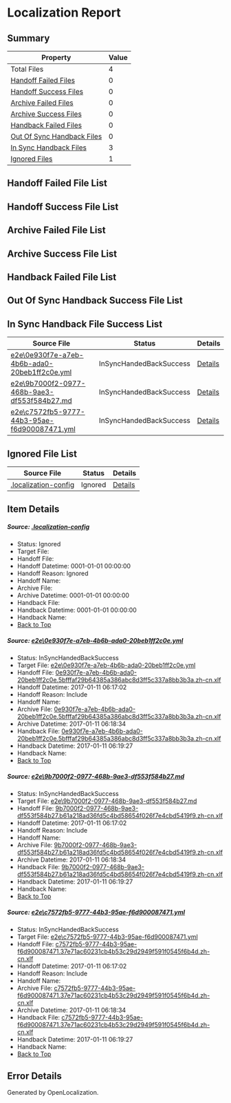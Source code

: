 # <a name='report-top'></a> Localization Report

## Summary
 Property | Value 
 -------- | ----- 
 Total Files | 4
[ Handoff Failed Files ](#handoff-failed-list)| 0
[ Handoff Success Files ](#handoff-success-list)| 0
[ Archive Failed Files ](#archive-failed-list)| 0
[ Archive Success Files ](#archive-success-list)| 0
[ Handback Failed Files ](#handback-failed-list)| 0
[ Out Of Sync Handback Files ](#outofsync-handback-success-list)| 0
[ In Sync Handback Files ](#insync-handback-success-list)| 3
[ Ignored Files ](#ignored-list)| 1

## <a name='handoff-failed-list'></a> Handoff Failed File List

## <a name='handoff-success-list'></a> Handoff Success File List

## <a name='archive-failed-list'></a> Archive Failed File List

## <a name='archive-success-list'></a> Archive Success File List

## <a name='handback-failed-list'></a> Handback Failed File List

## <a name='outofsync-handback-success-list'></a> Out Of Sync Handback Success File List

## <a name='insync-handback-success-list'></a> In Sync Handback File Success List
 Source File | Status | Details 
 ----------- | ------ | ------- 
 [e2e\0e930f7e-a7eb-4b6b-ada0-20beb1ff2c0e.yml](https://github.com/OpenLocalizationTestOrg/ol-test0/blob/8119e8cb280fcbce5309feadb96ab3e8d90781d3/e2e/0e930f7e-a7eb-4b6b-ada0-20beb1ff2c0e.yml) | InSyncHandedBackSuccess | [Details](#b00e9d0e2c804895aa08767c4c978a38684db1e81)
 [e2e\9b7000f2-0977-468b-9ae3-df553f584b27.md](https://github.com/OpenLocalizationTestOrg/ol-test0/blob/8119e8cb280fcbce5309feadb96ab3e8d90781d3/e2e/9b7000f2-0977-468b-9ae3-df553f584b27.md) | InSyncHandedBackSuccess | [Details](#a19dccda37d4b32aa3bc75e65a2acd85242225ea2)
 [e2e\c7572fb5-9777-44b3-95ae-f6d900087471.yml](https://github.com/OpenLocalizationTestOrg/ol-test0/blob/8119e8cb280fcbce5309feadb96ab3e8d90781d3/e2e/c7572fb5-9777-44b3-95ae-f6d900087471.yml) | InSyncHandedBackSuccess | [Details](#a9569c48ac2ce4b6574d103bad21b848ce19b9493)

## <a name='ignored-list'></a> Ignored File List
 Source File | Status | Details 
 ----------- | ------ | ------- 
 [.localization-config](https://github.com/OpenLocalizationTestOrg/ol-test0/blob/8119e8cb280fcbce5309feadb96ab3e8d90781d3/.localization-config) | Ignored | [Details](#cb0632cf59c1387fc1742bfb9fa3c47f87e2e5c90)

## Item Details
##### <a name='cb0632cf59c1387fc1742bfb9fa3c47f87e2e5c90'></a> Source: [.localization-config](https://github.com/OpenLocalizationTestOrg/ol-test0/blob/8119e8cb280fcbce5309feadb96ab3e8d90781d3/.localization-config)
* Status: Ignored
* Target File: 
* Handoff File: 
* Handoff Datetime: 0001-01-01 00:00:00
* Handoff Reason: Ignored
* Handoff Name: 
* Archive File: 
* Archive Datetime: 0001-01-01 00:00:00
* Handback File: 
* Handback Datetime: 0001-01-01 00:00:00
* Handback Name: 
* [Back to Top](#report-top)

##### <a name='b00e9d0e2c804895aa08767c4c978a38684db1e81'></a> Source: [e2e\0e930f7e-a7eb-4b6b-ada0-20beb1ff2c0e.yml](https://github.com/OpenLocalizationTestOrg/ol-test0/blob/8119e8cb280fcbce5309feadb96ab3e8d90781d3/e2e/0e930f7e-a7eb-4b6b-ada0-20beb1ff2c0e.yml)
* Status: InSyncHandedBackSuccess
* Target File: [e2e\0e930f7e-a7eb-4b6b-ada0-20beb1ff2c0e.yml](https://github.com/OpenLocalizationTestOrg/ol-test0-zhcn/blob/668f561e2369ec3cbbf0b6fee3b2613dc268f387/e2e/0e930f7e-a7eb-4b6b-ada0-20beb1ff2c0e.yml)
* Handoff File: [0e930f7e-a7eb-4b6b-ada0-20beb1ff2c0e.5bfffaf29b64385a386abc8d3ff5c337a8bb3b3a.zh-cn.xlf](https://github.com/OpenLocalizationTestOrg/ol-test0-handoff/blob/d7863730a8e58da64dd139fb24bd11f8573f7560/ol-handoff/OpenLocalizationTestOrg/ol-test0-zhcn/shujia/ht/0e930f7e-a7eb-4b6b-ada0-20beb1ff2c0e.5bfffaf29b64385a386abc8d3ff5c337a8bb3b3a.zh-cn.xlf)
* Handoff Datetime: 2017-01-11 06:17:02
* Handoff Reason: Include
* Handoff Name: 
* Archive File: [0e930f7e-a7eb-4b6b-ada0-20beb1ff2c0e.5bfffaf29b64385a386abc8d3ff5c337a8bb3b3a.zh-cn.xlf](https://github.com/OpenLocalizationTestOrg/ol-test0-handoff/blob/e71fcf77c7971cd55061986d51ceefa5b237e950/ol-archive/OpenLocalizationTestOrg/ol-test0-zhcn/shujia/ht/0e930f7e-a7eb-4b6b-ada0-20beb1ff2c0e.5bfffaf29b64385a386abc8d3ff5c337a8bb3b3a.zh-cn.xlf)
* Archive Datetime: 2017-01-11 06:18:34
* Handback File: [0e930f7e-a7eb-4b6b-ada0-20beb1ff2c0e.5bfffaf29b64385a386abc8d3ff5c337a8bb3b3a.zh-cn.xlf](https://github.com/OpenLocalizationTestOrg/ol-test0-handback/blob/96196543b5e17389505bf2b7adb1e1505a63fac4/ol-handback/OpenLocalizationTestOrg/ol-test0-zhcn/shujia/ht/0e930f7e-a7eb-4b6b-ada0-20beb1ff2c0e.5bfffaf29b64385a386abc8d3ff5c337a8bb3b3a.zh-cn.xlf)
* Handback Datetime: 2017-01-11 06:19:27
* Handback Name: 
* [Back to Top](#report-top)

##### <a name='a19dccda37d4b32aa3bc75e65a2acd85242225ea2'></a> Source: [e2e\9b7000f2-0977-468b-9ae3-df553f584b27.md](https://github.com/OpenLocalizationTestOrg/ol-test0/blob/8119e8cb280fcbce5309feadb96ab3e8d90781d3/e2e/9b7000f2-0977-468b-9ae3-df553f584b27.md)
* Status: InSyncHandedBackSuccess
* Target File: [e2e\9b7000f2-0977-468b-9ae3-df553f584b27.md](https://github.com/OpenLocalizationTestOrg/ol-test0-zhcn/blob/668f561e2369ec3cbbf0b6fee3b2613dc268f387/e2e/9b7000f2-0977-468b-9ae3-df553f584b27.md)
* Handoff File: [9b7000f2-0977-468b-9ae3-df553f584b27.b61a218ad36fd5c4bd58654f026f7e4cbd5419f9.zh-cn.xlf](https://github.com/OpenLocalizationTestOrg/ol-test0-handoff/blob/d7863730a8e58da64dd139fb24bd11f8573f7560/ol-handoff/OpenLocalizationTestOrg/ol-test0-zhcn/shujia/ht/9b7000f2-0977-468b-9ae3-df553f584b27.b61a218ad36fd5c4bd58654f026f7e4cbd5419f9.zh-cn.xlf)
* Handoff Datetime: 2017-01-11 06:17:02
* Handoff Reason: Include
* Handoff Name: 
* Archive File: [9b7000f2-0977-468b-9ae3-df553f584b27.b61a218ad36fd5c4bd58654f026f7e4cbd5419f9.zh-cn.xlf](https://github.com/OpenLocalizationTestOrg/ol-test0-handoff/blob/e71fcf77c7971cd55061986d51ceefa5b237e950/ol-archive/OpenLocalizationTestOrg/ol-test0-zhcn/shujia/ht/9b7000f2-0977-468b-9ae3-df553f584b27.b61a218ad36fd5c4bd58654f026f7e4cbd5419f9.zh-cn.xlf)
* Archive Datetime: 2017-01-11 06:18:34
* Handback File: [9b7000f2-0977-468b-9ae3-df553f584b27.b61a218ad36fd5c4bd58654f026f7e4cbd5419f9.zh-cn.xlf](https://github.com/OpenLocalizationTestOrg/ol-test0-handback/blob/96196543b5e17389505bf2b7adb1e1505a63fac4/ol-handback/OpenLocalizationTestOrg/ol-test0-zhcn/shujia/ht/9b7000f2-0977-468b-9ae3-df553f584b27.b61a218ad36fd5c4bd58654f026f7e4cbd5419f9.zh-cn.xlf)
* Handback Datetime: 2017-01-11 06:19:27
* Handback Name: 
* [Back to Top](#report-top)

##### <a name='a9569c48ac2ce4b6574d103bad21b848ce19b9493'></a> Source: [e2e\c7572fb5-9777-44b3-95ae-f6d900087471.yml](https://github.com/OpenLocalizationTestOrg/ol-test0/blob/8119e8cb280fcbce5309feadb96ab3e8d90781d3/e2e/c7572fb5-9777-44b3-95ae-f6d900087471.yml)
* Status: InSyncHandedBackSuccess
* Target File: [e2e\c7572fb5-9777-44b3-95ae-f6d900087471.yml](https://github.com/OpenLocalizationTestOrg/ol-test0-zhcn/blob/668f561e2369ec3cbbf0b6fee3b2613dc268f387/e2e/c7572fb5-9777-44b3-95ae-f6d900087471.yml)
* Handoff File: [c7572fb5-9777-44b3-95ae-f6d900087471.37e71ac60231cb4b53c29d2949f591f0545f6b4d.zh-cn.xlf](https://github.com/OpenLocalizationTestOrg/ol-test0-handoff/blob/d7863730a8e58da64dd139fb24bd11f8573f7560/ol-handoff/OpenLocalizationTestOrg/ol-test0-zhcn/shujia/ht/c7572fb5-9777-44b3-95ae-f6d900087471.37e71ac60231cb4b53c29d2949f591f0545f6b4d.zh-cn.xlf)
* Handoff Datetime: 2017-01-11 06:17:02
* Handoff Reason: Include
* Handoff Name: 
* Archive File: [c7572fb5-9777-44b3-95ae-f6d900087471.37e71ac60231cb4b53c29d2949f591f0545f6b4d.zh-cn.xlf](https://github.com/OpenLocalizationTestOrg/ol-test0-handoff/blob/e71fcf77c7971cd55061986d51ceefa5b237e950/ol-archive/OpenLocalizationTestOrg/ol-test0-zhcn/shujia/ht/c7572fb5-9777-44b3-95ae-f6d900087471.37e71ac60231cb4b53c29d2949f591f0545f6b4d.zh-cn.xlf)
* Archive Datetime: 2017-01-11 06:18:34
* Handback File: [c7572fb5-9777-44b3-95ae-f6d900087471.37e71ac60231cb4b53c29d2949f591f0545f6b4d.zh-cn.xlf](https://github.com/OpenLocalizationTestOrg/ol-test0-handback/blob/96196543b5e17389505bf2b7adb1e1505a63fac4/ol-handback/OpenLocalizationTestOrg/ol-test0-zhcn/shujia/ht/c7572fb5-9777-44b3-95ae-f6d900087471.37e71ac60231cb4b53c29d2949f591f0545f6b4d.zh-cn.xlf)
* Handback Datetime: 2017-01-11 06:19:27
* Handback Name: 
* [Back to Top](#report-top)


## Error Details

Generated by OpenLocalization.
